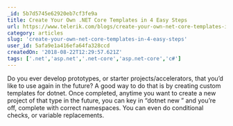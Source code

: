 ```yaml
---
_id: 5b7d5745e62920eb7cf3fe9a
title: Create Your Own .NET Core Templates in 4 Easy Steps
url: https://www.telerik.com/blogs/create-your-own-net-core-templates-in-4-easy-steps
category: articles
slug: 'create-your-own-net-core-templates-in-4-easy-steps'
user_id: 5afa9e1a416efa64fa328ccd
createdOn: '2018-08-22T12:29:57.621Z'
tags: ['.net','asp.net','.net-core','asp.net-core','c#']
---
```


Do you ever develop prototypes, or starter projects/accelerators, that you’d like to use again in the future? A good way to do that is by creating custom templates for dotnet. Once completed, anytime you want to create a new project of that type in the future, you can key in “dotnet new ” and you’re off, complete with correct namespaces. You can even do conditional checks, or variable replacements.
